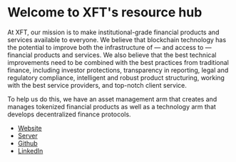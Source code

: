# Welcome to XFT's resource hub

At XFT, our mission is to make institutional-grade financial products and services available to everyone. We believe that blockchain technology has the potential to improve both the infrastructure of — and access to — financial products and services. We also believe that the best technical improvements need to be combined with the best practices from traditional finance, including investor protections, transparency in reporting, legal and regulatory compliance, intelligent and robust product structuring, working with the best service providers, and top-notch client service.

To help us do this, we have an asset management arm that creates and manages tokenized financial products as well as a technology arm that develops decentralized finance protocols.

- [Website](https://x-financial-technologies.replit.app/)
- [Server](https://x-ledger.replit.app/)
- [Github](https://github.com/X-Financial-Technologies)
- [LinkedIn](https://www.linkedin.com/company/xfintech)





